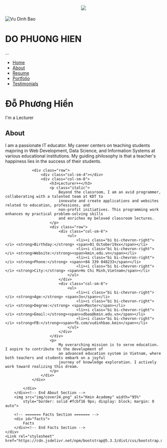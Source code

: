 <h1 align="center">
        <img src="https://readme-typing-svg.herokuapp.com?font=Righteous&size=35&duration=4000&pause=1000&center=true&random=false&width=500&height=70&lines=HELLO+%F0%9F%91%8B;I'm+PHUONG+HIEN+!" /></h1>
<body>
    <div id="sidebar">
        <div class="profile">
            <img src="img/profile-img.png" alt="Vu Dinh Bao" class="profile-img">
            <h1>DO PHUONG HIEN</h1>
        </div>
        <div id="sidebar">
            <div class="profile">
                ...
            </div>
            <div class="navbar">
                <ul>
                    <li><a href="#hero" class="nav-link scrollto active"><i class="bi bi-house-door"></i><span>Home</span></a></li>
                    <li><a href="#about" class="nav-link scrollto"><i class="bi bi-person"></i> <span>About</span></a></li>
                    <li><a href="#resume" class="nav-link scrollto"><i class="bi bi-file-earmark-person"></i></i><span>Resume</span></a></li>
                    <li><a href="#portfolio" class="nav-link scrollto"><i class="bi bi-kanban"></i><span>Portfolio</span></a></li>
                    <li><a href="#testimonials" class="nav-link scrollto"><i class="bi bi-box2-heart"></i><span>Testimonials</span></a></li>
                </ul>
            </div>
        </div>
    </div> <!-- End Sidebar -->
    <!-- ======= Hero Section ======= -->
    <div id="hero" class="">
        <div class="text">
            <h1>Đỗ Phương Hiền</h1>
            <p>I'm a <span>Lecturer</span></p>
        </div>
    </div><!-- End Hero -->
    <div id="main">
        <!-- ======= About Section ======= -->
        <div id="about" class="about">
            <div class="container">
                <div>
                    <h2>About</h2>
                    <p>I am a passionate IT educator. My career centers on teaching students majoring in Web
                        Development, Data Science, and Information Systems at various educational institutions. My
                        guiding philosophy is that a teacher's happiness lies in the success of their students.</p>
                </div>
        
                <div class="row">
                    <div class="col-sm-4"></div>
                    <div class="col-sm-8">
                        <h3>Lecturer++</h3>
                        <p class="italic">
                            Beyond the classroom, I am an avid programmer, collaborating with a talented team at KDT to
                            innovate and create applications and websites related to education, professions, and
                            non-profit initiatives. This programming work enhances my practical problem-solving skills
                            and enriches my beloved classroom lectures.
                        </p>
                        <div class="row">
                            <div class="col-sm-6">
                                <ul>
                                    <li><i class="bi bi-chevron-right"></i> <strong>Birthday:</strong> <span>01 October19xx</span></li>
                                    <li><i class="bi bi-chevron-right"></i> <strong>Website:</strong><span>kmin.edu.vn</span></li>
                                    <li><i class="bi bi-chevron-right"></i> <strong>Phone:</strong> <span>+84 339 048233</span></li>
                                    <li><i class="bi bi-chevron-right"></i> <strong>City:</strong> <span>Ho Chi Minh,Vietnam</span></li>
                                </ul>
                            </div>
                            <div class="col-sm-6">
                                <ul>
                                    <li><i class="bi bi-chevron-right"></i> <strong>Age:</strong> <span>3x</span></li>
                                    <li><i class="bi bi-chevron-right"></i> <strong>Degree:</strong> <span>Master</span></li>
                                    <li><i class="bi bi-chevron-right"></i> <strong>Email:</strong><span>vdbao@kmin.edu.vn</span></li>
                                    <li><i class="bi bi-chevron-right"></i> <strong>FB:</strong><span>fb.com/vudinhbao.kmin</span></li>
                                </ul>
                            </div>
                        </div>
                        <p>
                            My overarching mission is to serve education. I aspire to contribute to the development of
                            an advanced education system in Vietnam, where both teachers and students embark on a joyful
                            journey of knowledge exploration. I actively work toward realizing this dream.
                        </p>
                    </div>
                </div>
        
            </div>
        </div><!-- End About Section -->
        <img src="img/cover24.png" alt="Kmin Academy" width="95%"
            style="border: solid #fcbf16 9px; display: block; margin: 0 auto">

        <!-- ======= Facts Section ======= -->
        <div id="facts">
            Facts
        </div><!-- End Facts Section -->
    </div>
    <Link rel="stylesheet" href="https://cdn.jsdelivr.net/npm/bootstrap@5.3.3/dist/css/bootstrap.min.css">
</body>
</html>
<!--thẻ <i dùng để chèn icon-->
    <!--bootstrapcdn để lấy link css của bootstrap-->
